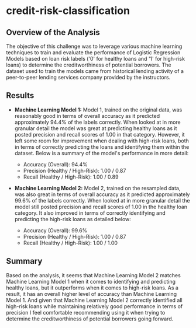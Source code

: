 # credit-risk-classification

## Overview of the Analysis
The objective of this challenge was to leverage various machine learning techniques to train and evaluate the performance of Logistic Regression Models based on loan risk labels ('0' for healthy loans and '1' for high-risk loans) to determine the creditworthiness of potential borrowers. The dataset used to train the models came from historical lending activity of a peer-to-peer lending services company provided by the instructors.

## Results
* __Machine Learning Model 1:__ Model 1, trained on the original data, was reasonably good in terms of overall accuracy as it predicted approximately 94.4% of the labels correctly. When looked at in more granular detail the model was great at predicting healthy loans as it posted precision and recall scores of 1.00 in that category. However, it left some room for improvement when dealing with high-risk loans, both in terms of correctly predicting the loans and identifying them within the dataset. Below is a summary of the model's performance in more detail:
    *  Accuracy (Overall): 94.4%
    *  Precision (Healthy / High-Risk): 1.00 / 0.87
    *  Recall (Healthy / High-Risk): 1.00 / 0.89

* __Machine Learning Model 2:__ Model 2, trained on the resampled data, was also great in terms of overall accuracy as it predicted approximately 99.6% of the labels correctly. When looked at in more granular detail the model still posted precision and recall scores of 1.00 in the healthy loan category. It also improved in terms of correctly identifying and predicting the high-risk loans as detailed below:
    *  Accuracy (Overall): 99.6%
    *  Precision (Healthy / High-Risk): 1.00 / 0.87
    *  Recall (Healthy / High-Risk): 1.00 / 1.00

## Summary
Based on the analysis, it seems that Machine Learning Model 2 matches Machine Learning Model 1 when it comes to identifying and predicting healthy loans, but it outperforms when it comes to high-risk loans. As a result, it has an overall higher level of accuracy than Machine Learning Model 1. And given that Machine Learning Model 2 correctly identified all high-risk loans while maintaining relatively good performance in terms of precision I feel comfortable recommending using it when trying to determine the creditworthiness of potential borrowers going forward.
